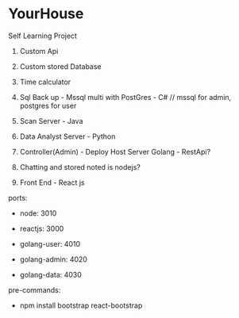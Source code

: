 # YourHouse
Self Learning Project 
1. Custom Api 
2. Custom stored Database
3. Time calculator

4. Sql Back up - Mssql multi with PostGres - C# 
// mssql for admin, postgres for user

5. Scan Server - Java

6. Data Analyst Server - Python

7. Controller(Admin) - Deploy Host Server Golang - RestApi?

8. Chatting and stored noted is nodejs?

9. Front End - React js


ports:
+ node: 3010
+ reactjs: 3000

+ golang-user: 4010
+ golang-admin: 4020
+ golang-data: 4030


pre-commands:
+ npm install bootstrap react-bootstrap